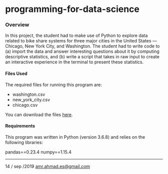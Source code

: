 # programming-for-data-science


### Overview

In this project, the student had to make use of Python to explore data related to bike share systems for three major cities in the United States — Chicago, New York City, and Washington. The student had to write code to (a) import the data and answer interesting questions about it by computing descriptive statistics, and (b) write a script that takes in raw input to create an interactive experience in the terminal to present these statistics.

#### Files Used

The required files for running this program are: 

* washington.csv
* new_york_city.csv
* chicago.csv

You can download the files [here](https://s3.amazonaws.com/video.udacity-data.com/topher/2018/March/5aab379c_bikeshare-2/bikeshare-2.zip).

#### Requirements

This program was written in Python (version 3.6.8) and relies on the following libraries:

pandas==0.23.4
numpy==1.15.4

---
14 / sep /2019 
amr.ahmad.es@gmail.com
